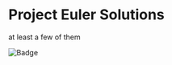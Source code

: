 # Project Euler Solutions

at least a few of them

![Badge](https://projecteuler.net/profile/stefan-jeitler.png)
